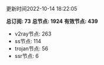 更新时间2022-10-14 18:22:05

**总订阅: 73**
**总节点: 1924**
**有效节点: 439**
- v2ray节点: 263
- ss节点: 114
- trojan节点: 56
- ssr节点: 6
